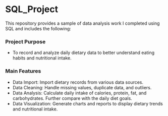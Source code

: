 # SQL_Project
This repository provides a sample of data analysis work I completed using SQL and includes the following:

### Project Purpose
- To record and analyze daily dietary data to better understand eating habits and nutritional intake.

### Main Features
- Data Import: Import dietary records from various data sources.
- Data Cleaning: Handle missing values, duplicate data, and outliers.
- Data Analysis: Calculate daily intake of calories, protein, fat, and carbohydrates. Further compare with the daily diet goals.
- Data Visualization: Generate charts and reports to display dietary trends and nutritional intake.